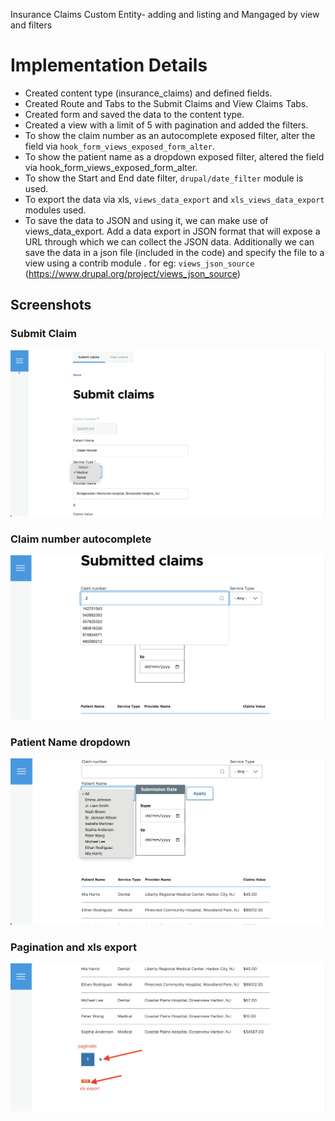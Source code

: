 Insurance Claims Custom Entity- adding and listing and Mangaged by view and filters


# Implementation Details

- Created content type (insurance_claims) and defined fields.
- Created Route and Tabs to the Submit Claims and View Claims Tabs.
- Created form and saved the data to the content type.
- Created a view with a limit of 5 with pagination and added the filters.
- To show the claim number as an autocomplete exposed filter, alter the field via `hook_form_views_exposed_form_alter`.
- To show the patient name as a dropdown exposed filter, altered the field via hook_form_views_exposed_form_alter.
- To show the Start and End date filter, `drupal/date_filter` module is used.
- To export the data via xls,  `views_data_export`  and `xls_views_data_export` modules used.
- To save the data to JSON and using it, we can make use of views_data_export. Add a data  export in JSON format that will expose a URL through which we can collect the JSON data. Additionally we can save the data in a json file (included in the code) and specify the file to a view using a contrib module . for eg: `views_json_source` (https://www.drupal.org/project/views_json_source)

## Screenshots

### Submit Claim
![Alt text](4.png)
### Claim number autocomplete
![Alt text](1.png)
### Patient Name dropdown
![Alt text](2.png)
### Pagination and xls export
![Alt text](3.png)
